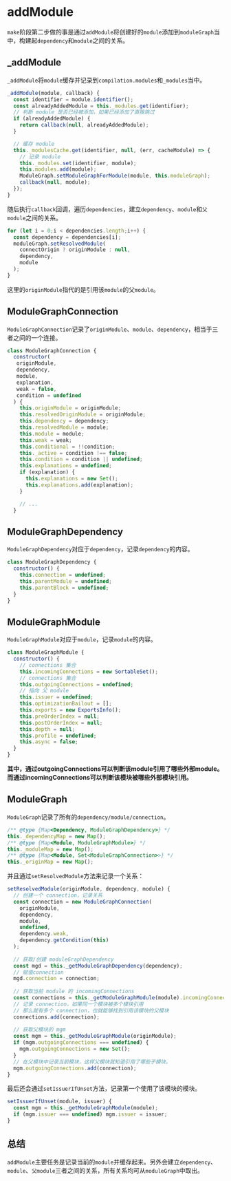 # addModule

`make`阶段第二步做的事是通过`addModule`将创建好的`module`添加到`moduleGraph`当中，构建起`dependency`和`module`之间的关系。

## _addModule

`_addModule`将`module`缓存并记录到`compilation.modules`和`_modules`当中。

```javascript
_addModule(module, callback) {
  const identifier = module.identifier();
  const alreadyAddedModule = this._modules.get(identifier);
  // 判断 module 是否已经被添加，如果已经添加了直接跳过
  if (alreadyAddedModule) {
    return callback(null, alreadyAddedModule);
  }

  // 缓存 module
  this._modulesCache.get(identifier, null, (err, cacheModule) => {
    // 记录 module
    this._modules.set(identifier, module);
    this.modules.add(module);
    ModuleGraph.setModuleGraphForModule(module, this.moduleGraph);
    callback(null, module);
  });
}
```

随后执行`callback`回调，遍历`dependencies`，建立`dependency`、`module`和`父module`之间的关系。

```javascript
for (let i = 0;i < dependencies.length;i++) {
  const dependency = dependencies[i];
  moduleGraph.setResolvedModule(
    connectOrigin ? originModule : null,
    dependency,
    module
  );
}
```

这里的`originModule`指代的是引用该`module`的父`module`。

## ModuleGraphConnection

`ModuleGraphConnection`记录了`originModule`、`module`、`dependency`，相当于三者之间的一个连接。

```javascript
class ModuleGraphConnection {
  constructor(
   originModule,
   dependency,
   module,
   explanation,
   weak = false,
   condition = undefined
  ) {
    this.originModule = originModule;
    this.resolvedOriginModule = originModule;
    this.dependency = dependency;
    this.resolvedModule = module;
    this.module = module;
    this.weak = weak;
    this.conditional = !!condition;
    this._active = condition !== false;
    this.condition = condition || undefined;
    this.explanations = undefined;
    if (explanation) {
      this.explanations = new Set();
      this.explanations.add(explanation);
    }

    // ...
  }
```

## ModuleGraphDependency

`ModuleGraphDependency`对应于`dependency`，记录`dependency`的内容。

```javascript
class ModuleGraphDependency {
  constructor() {
    this.connection = undefined;
    this.parentModule = undefined;
    this.parentBlock = undefined;
  }
}
```

## ModuleGraphModule

`ModuleGraphModule`对应于`module`，记录`module`的内容。

```javascript
class ModuleGraphModule {
  constructor() {
    // connections 集合
    this.incomingConnections = new SortableSet();
    // connections 集合
    this.outgoingConnections = undefined;
    // 指向 父 module
    this.issuer = undefined;
    this.optimizationBailout = [];
    this.exports = new ExportsInfo();
    this.preOrderIndex = null;
    this.postOrderIndex = null;
    this.depth = null;
    this.profile = undefined;
    this.async = false;
  }
}
```

**其中，通过outgoingConnections可以判断该module引用了哪些外部module。而通过incomingConnections可以判断该模块被哪些外部模块引用。**

## ModuleGraph

`ModuleGraph`记录了所有的`dependency/module/connection`。

```javascript
/** @type {Map<Dependency, ModuleGraphDependency>} */
this._dependencyMap = new Map();
/** @type {Map<Module, ModuleGraphModule>} */
this._moduleMap = new Map();
/** @type {Map<Module, Set<ModuleGraphConnection>>} */
this._originMap = new Map();
```

并且通过`setResolvedModule`方法来记录一个关系：

```javascript
setResolvedModule(originModule, dependency, module) {
  // 创建一个 connection，记录关系
  const connection = new ModuleGraphConnection(
    originModule,
    dependency,
    module,
    undefined,
    dependency.weak,
    dependency.getCondition(this)
  );
  
  // 获取/创建 moduleGraphDependency
  const mgd = this._getModuleGraphDependency(dependency);
  // 赋值connection
  mgd.connection = connection;
  
  // 获取当前 module 的 incomingConnections
  const connections = this._getModuleGraphModule(module).incomingConnections;
  // 记录 connection，如果同一个模块被多个模块引用
  // 那么就有多个 connection，也就能够找到引用该模块的父模块
  connections.add(connection);
  
  // 获取父模块的 mgm
  const mgm = this._getModuleGraphModule(originModule);
  if (mgm.outgoingConnections === undefined) {
    mgm.outgoingConnections = new Set();
  }
  // 在父模块中记录当前模块，这样父模块就知道引用了哪些子模块。
  mgm.outgoingConnections.add(connection);
}
```

最后还会通过`setIssuerIfUnset`方法，记录第一个使用了该模块的模块。

```javascript
setIssuerIfUnset(module, issuer) {
  const mgm = this._getModuleGraphModule(module);
  if (mgm.issuer === undefined) mgm.issuer = issuer;
}
```

## 总结

`addModule`主要任务是记录当前的`module`并缓存起来。另外会建立`dependency`、`module`、`父module`三者之间的关系，所有关系均可从`moduleGraph`中取出。